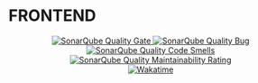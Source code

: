 # FRONTEND

<div align=center>
  <a href="https://sonarcloud.io/summary/new_code?id=electricilies.frontend">
    <img alt="SonarQube Quality Gate" src="https://sonarcloud.io/api/project_badges/measure?project=electricilies.frontend&metric=alert_status"/>
  </a>
  <a href="https://sonarcloud.io/summary/new_code?id=electricilies.frontend">
    <img alt="SonarQube Quality Bug" src="https://sonarcloud.io/api/project_badges/measure?project=electricilies.frontend&metric=bugs"/>
  </a>
  <a href="https://sonarcloud.io/summary/new_code?id=electricilies.frontend">
    <img alt="SonarQube Quality Code Smells" src="https://sonarcloud.io/api/project_badges/measure?project=electricilies.frontend&metric=code_smells"/>
  </a>
  <a href="https://sonarcloud.io/summary/new_code?id=electricilies.frontend">
    <img alt="SonarQube Quality Maintainability Rating" src="https://sonarcloud.io/api/project_badges/measure?project=electricilies.frontend&metric=sqale_rating"/>
  </a>
  <br />
  <a href="https://wakatime.com/badge/github/electricilies/frontend">
    <img alt="Wakatime" src="https://wakatime.com/badge/github/electricilies/frontend.svg"/>
  </a>
</div>

